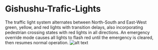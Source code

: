 # Gishushu-Trafic-Lights
The traffic light system alternates between North-South and East-West green, yellow, and red lights with transition delays, also incorporating pedestrian crossing states with red lights in all directions. An emergency override mode causes all lights to flash red until the emergency is cleared, then resumes normal operation.
![alt text]([http://url/to/img.png](https://github.com/RusimbiPatrick/Gishushu-Trafic-Lights/blob/main/22059_Rusimbi_Patrickdrawio.drawio.png))
